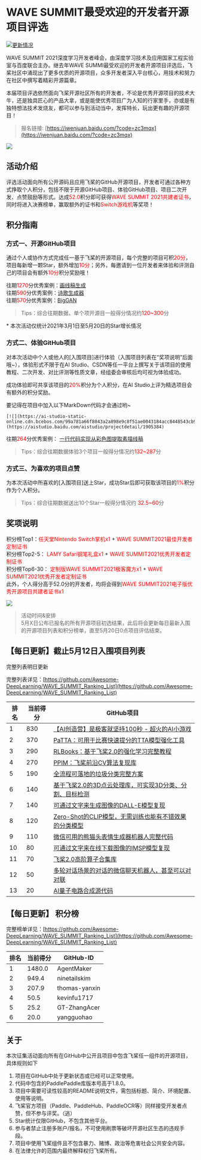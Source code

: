 # WAVE SUMMIT最受欢迎的开发者开源项目评选
[![更新情况](https://github.com/Awesome-DeepLearning/WAVESUMMIT-OPT/actions/workflows/main.yml/badge.svg)](https://github.com/Awesome-DeepLearning/WAVESUMMIT-OPT/actions/workflows/main.yml)

WAVE SUMMIT 2021深度学习开发者峰会，由深度学习技术及应用国家工程实验室与百度联合主办。继去年WAVE SUMMI最受欢迎的开发者开源项目评选后，飞桨社区中涌现出了更多优质的开源项目，众多开发者深入平台核心，用技术和努力在社区中撰写着精彩开源篇章。

本届项目评选依然面向飞桨开源社区所有的开发者，不论是优秀开源项目的技术大牛，还是独具匠心的产品大拿，或是能使优秀项目广为人知的行家里手，亦或是有独特想法技术发烧友，都可以参与到活动当中，发挥特长，玩出更有趣的开源项目！

> 报名链接: [https://iwenjuan.baidu.com/?code=zc3mqx](https://iwenjuan.baidu.com/?code=zc3mqx)  

[![](https://ai-studio-static-online.cdn.bcebos.com/99a781a66f8043a2a898e9c8f51ae0043184acc8448543cb9ccad520615134cd)](https://aistudio.baidu.com/aistudio/projectdetail/1905384)

  
## 活动介绍
评选活动面向所有公开源码且应用飞桨的GitHub开源项目，开发者可通过各种方式挣取个人积分，包括不限于开源GitHub项目、体验GitHub项目、项目二次开发、点赞鼓励等形式。达成<font color=#FF0000 >52.0</font>积分即可获得<font color=#FF0000 >WAVE SUMMIT 2021共建者证书</font>，同时将进入决赛榜单，赢取额外的证书和<font color=#FF0000 >Switch游戏机</font>等奖项！

## 积分指南

### 方式一、开源GitHub项目 
通过个人或协作方式完成任一基于飞桨的开源项目，每个完整的项目可积<font color=#FF0000 >20分</font>，项目每新增一颗Star，额外增加<font color=#FF0000 >10分</font>；另外，每邀请到一位开发者来体验和评测自己的项目会有额外<font color=#FF0000 >10分</font>积分奖励哦！   

往期<font color=#FF0000 >1270</font>分优秀案例：[画线稿生成](https://github.com/1084667371/ExtractLine)    
往期<font color=#FF0000 >590</font>分优秀案例：[诗歌生成器](https://github.com/ZMpursue/LSTM_Write_Poetry)      
往期<font color=#FF0000 >570</font>分优秀案例：[BigGAN](https://github.com/HighCWu/anime_biggan_toy)  

> Tips：综合往期数据，单个项开源目一般得分情况约<font color=#FF0000 >120~300</font>分     

\* 本次活动仅统计2021年3月1日至5月20日的Star增长情况
  
### 方式二、体验GitHub项目
对本次活动中个人或他人的[入围项目]进行体验（入围项目列表在“奖项说明”后面哦~），体验形式不限于在AI Studio、CSDN等任一平台上撰写关于该项目的使用教程、二次开发、对比评测等性质文章，经组委会审核后均可视为体验成功。

成功体验即可共享该项目的<font color=#FF0000 >20%</font>积分为个人积分，在AI Studio上评为精选项目会有额外的积分奖励。 

要记得在项目中加入以下MarkDown代码才会通过哟~  

```
[![](https://ai-studio-static-online.cdn.bcebos.com/99a781a66f8043a2a898e9c8f51ae0043184acc8448543cb9ccad520615134cd)](https://aistudio.baidu.com/aistudio/projectdetail/1905384)
```

  



往期<font color=#FF0000 >264</font>分优秀案例： [一行代码实现从彩色图提取素描线稿](https://aistudio.baidu.com/aistudio/projectdetail/1311444)  


> Tips：综合往期数据体验3个项目一般得分情况约<font color=#FF0000 >132~287</font>分  

### 方式三、为喜欢的项目点赞

为本次活动中所喜欢的[入围项目]送上Star，成功Star后即可获取该项目的<font color=#FF0000 >1%</font>积分作为个人积分。  
> Tips：综合往期数据送出10个Star一般得分情况约 <font color=#FF0000 >32.5~60</font>分  

## 奖项说明
积分榜Top1：<font color=#FF0000 >任天堂Nintendo Switch掌机x1</font>  + <font color=#FF0000 >WAVE SUMMIT2021最佳开发者定制证书</font>  
积分榜Top2-5： <font color=#FF0000 >LAMY Safari钢笔礼盒x1</font>  + <font color=#FF0000 >WAVE SUMMIT2021优秀开发者定制证书</font>  
积分榜Top6-30： <font color=#FF0000 >定制版WAVE SUMMIT2021极客魔方x1</font>  + <font color=#FF0000 >WAVE SUMMIT2021优秀开发者定制证书</font>  
此外，个人得分高于52.0分的开发者，均将会得到<font color=#FF0000 >WAVE SUMMIT2021电子版优秀开源项目共建者证书x1</font>  

![](https://ai-studio-static-online.cdn.bcebos.com/832efe969334417489432b187a54693604f4d4fee0d945d18eaffbe347e0a24e)

> 活动时间&安排  
5月X日公布已报名的所有开源项目初选结果，此后将会更新每日最新入围的开源项目列表和积分榜单，直至5月20日0点项目评估结束。

## 【每日更新】截止5月12日入围项目列表
完整列表明日更新  

完整列表详见：[https://github.com/Awesome-DeepLearning/WAVE_SUMMIT_Ranking_List](https://github.com/Awesome-DeepLearning/WAVE_SUMMIT_Ranking_List)  

[^_^]: GT的特殊标识符A  
        
| 排名 | 当前得分 | GitHub项目 | 
| - | -------- | -------- | 
| 1 | 830 | [【AI创造营】是极客就坚持100秒 - 超火的AI小游戏](ninetailskim/DodgeFace) |
| 2 | 370 | [PaTTA：可用于比赛快速提分的TTA模型强化工具](AgentMaker/PaTTA) |
| 3 | 290 | [RLBooks：基于飞桨2.0的强化学习完整教程](AgentMaker/Paddle-RLBooks) |
| 4 | 270 | [PPIM：飞桨前沿CV算法复现库](AgentMaker/Paddle-Image-Models) |
| 5 | 190 | [全流程可落地的垃圾分类完整方案](thomas-yanxin/the-eye-knows-the-garbage) |
| 6 | 140 | [基于飞桨2.0的3D点云处理库，可实现3D分类、分割、目标检测](AgentMaker/PAPC) |
| 7 | 140 | [可通过文字来生成图像的DALL-E模型复现](AgentMaker/Paddle-DALL-E) |
| 8 | 120 | [Zero-Shot的CLIP模型，无需训练也能有不错效果的分类模型](AgentMaker/Paddle-CLIP) |
| 9 | 110 | [微信可用的熊猫头表情生成器机器人完整代码](ninetailskim/PandaFaceGenerator) |
| 10 | 80 | [可通过文字来在线下载图像的IMSP模型复现](AgentMaker/Paddle-IMSP) |
| 11 | 70 | [飞桨2.0高阶算子合集库](AgentMaker/Paddle-Custom-Operators) |
| 12 | 50 | [多轮对话场景的对话的微信聊天机器人，甚至可以对对联](kevinfu1717/multimediaChatbot) |
| 13 | 20 | [AI量子电路合成源代码](yangguohao/quantum) |

[^_^]: GT的特殊标识符A-结束  
  
  


## 【每日更新】 积分榜

完整榜单详见：[https://github.com/Awesome-DeepLearning/WAVE_SUMMIT_Ranking_List](https://github.com/Awesome-DeepLearning/WAVE_SUMMIT_Ranking_List) 

[^_^]: GT的特殊标识符B  

| 排名 | 当前得分 | GitHub-ID | 
| - | -------- | -------- | 
| 1 | 1480.0 | AgentMaker |
| 2 | 949.4 | ninetailskim |
| 3 | 207.9 | thomas-yanxin |
| 4 | 50.5 | kevinfu1717 |
| 5 | 25.2 | GT-ZhangAcer |
| 6 | 20.0 | yangguohao |

[^_^]: GT的特殊标识符B-结束  
  
  


## 关于
本次征集活动面向所有在GitHub中公开且项目中包含飞桨任一组件的开源项目，具体规则如下
1. 项目在GitHub中处于更新状态或已经可以正常使用。
2. 代码中包含的PaddlePaddle库版本号高于1.8.0。
3. 项目中需要可读性较高的README说明文件，需包括标题、简介、环境配置、使用等说明。  
4. 飞桨官方项目（Paddle、PaddleHub、PaddleOCR等）同样接受开发者点赞，但不参与评奖。（逃）
5. Star统计仅限GitHub，不包含其他平台。
6. 参与者禁止注册多账户/报名，不可使用刷票等破坏开源社区生态的违规手段。
7. 项目中使用飞桨组件且不包含暴力、赌博、政治等危害社会公共安全内容。
8. 在法律允许的范围内最终解释权归飞桨所有。
